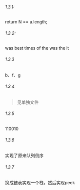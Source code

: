 ###### 1.3.1:

return N == a.length;

###### 1.3.2:

was best times of the was the it

###### 1.3.3

b、f、g

###### 1.3.4
> 见单独文件


###### 1.3.5

110010

###### 1.3.6

实现了原来队列倒序

###### 1.3.7

换成链表实现一个栈，然后实现peek



